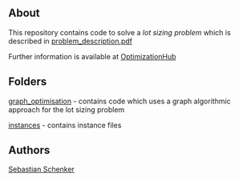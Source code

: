 About
------
This repository contains code to solve a _lot sizing problem_ which 
is described in [problem\_description.pdf](./problem_description.pdf)

Further information is available at [OptimizationHub](https://opthub.uniud.it/problem/lsp)

Folders
--------
[graph_optimisation](./graph-optimisation) - contains code which uses a graph algorithmic approach for the lot sizing problem

[instances](./instances) - contains instance files

Authors
-------
[Sebastian Schenker](https://github.com/asbestian)
